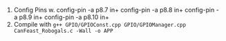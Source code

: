 1. Config Pins w.
  config-pin -a p8.7 in+
  config-pin -a p8.8 in+
  config-pin -a p8.9 in+
  config-pin -a p8.10 in+
2. Compile with `g++ GPIO/GPIOConst.cpp GPIO/GPIOManager.cpp CanFeast_Robogals.c -Wall -o APP`

